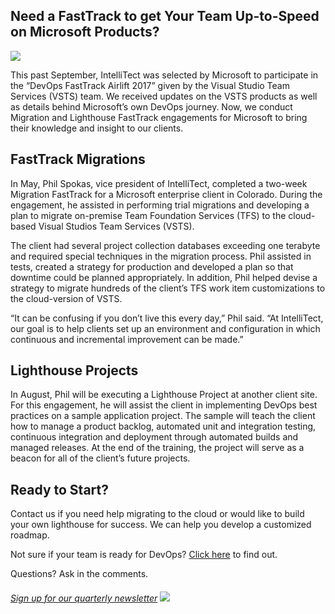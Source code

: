 

## Need a FastTrack to get Your Team Up-to-Speed on Microsoft Products?

![](https://intellitect.com/wp-content/uploads/2018/07/Intellitect-today-graphic-e1532037296148.jpg)

This past September, IntelliTect was selected by Microsoft to participate in the “DevOps FastTrack Airlift 2017” given by the Visual Studio Team Services (VSTS) team. We received updates on the VSTS products as well as details behind Microsoft’s own DevOps journey. Now, we conduct Migration and Lighthouse FastTrack engagements for Microsoft to bring their knowledge and insight to our clients.

## FastTrack Migrations

In May, Phil Spokas, vice president of IntelliTect, completed a two-week Migration FastTrack for a Microsoft enterprise client in Colorado. During the engagement, he assisted in performing trial migrations and developing a plan to migrate on-premise Team Foundation Services (TFS) to the cloud-based Visual Studios Team Services (VSTS).

The client had several project collection databases exceeding one terabyte and required special techniques in the migration process. Phil assisted in tests, created a strategy for production and developed a plan so that downtime could be planned appropriately. In addition, Phil helped devise a strategy to migrate hundreds of the client’s TFS work item customizations to the cloud-version of VSTS.

“It can be confusing if you don’t live this every day,” Phil said. “At IntelliTect, our goal is to help clients set up an environment and configuration in which continuous and incremental improvement can be made.”

## Lighthouse Projects

In August, Phil will be executing a Lighthouse Project at another client site. For this engagement, he will assist the client in implementing DevOps best practices on a sample application project. The sample will teach the client how to manage a product backlog, automated unit and integration testing, continuous integration and deployment through automated builds and managed releases. At the end of the training, the project will serve as a beacon for all of the client’s future projects.

## Ready to Start?

Contact us if you need help migrating to the cloud or would like to build your own lighthouse for success. We can help you develop a customized roadmap.

Not sure if your team is ready for DevOps? [Click here](https://intellitect.com/start-devops-journey/) to find out.

Questions? Ask in the comments.

###### [Sign up for our quarterly newsletter](https://bit.ly/2Nhro9T) [![](https://intellitect.com/wp-content/uploads/2017/07/Click-here-to-sign-up-1-300x69.jpg)](https://bit.ly/2Nhro9T "IntelliTect Today - FastTrack Your Success")
